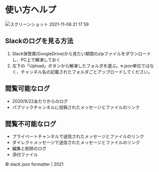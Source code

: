# 使い方ヘルプ

![スクリーンショット 2021-11-06 21 17 59](https://user-images.githubusercontent.com/59504416/140609309-49ca6316-64ee-43a5-8f08-705fcca6e6d6.png)

## Slackのログを見る方法
1. Slack保管庫(GoogleDrive)から見たい期間のzipファイルをダウンロードし、PC上で解凍しておく
2. 左下の「Upload」ボタンから解凍したフォルダを選ぶ。※.json単位ではなく、チャンネル名の記載されたフォルダごとアップロードしてください。

## 閲覧可能なログ
- 2020/9/22あたりからのログ
- パブリックチャンネルに投稿されたメッセージとファイルのリンク

## 閲覧不可能なログ
- プライベートチャンネルで送信されたメッセージとファイルのリンク
- ダイレクトメッセージで送信されたメッセージとファイルのリンク
- 編集と削除のログ
- 添付ファイル

© slack json formatter | 2021
